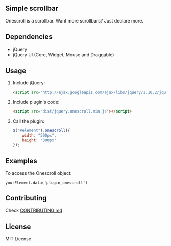 ## Simple scrollbar

Onescroll is a scrollbar. Want more scrollbars? Just declare more.

## Dependencies

* jQuery
* jQuery UI (Core, Widget, Mouse and Draggable)

## Usage

1. Include jQuery:

	```html
	<script src="http://ajax.googleapis.com/ajax/libs/jquery/1.10.2/jquery.min.js"></script>
	```

2. Include plugin's code:

	```html
	<script src="dist/jquery.onescroll.min.js"></script>
	```

3. Call the plugin:

	```javascript
	$("#element").onescroll({
		width: "500px",
		height: "300px"
	});
	```
## Examples

To access the Onescroll object:

```
yourElement.data('plugin_onescroll')
```

## Contributing

Check [CONTRIBUTING.md](https://github.com/kahwee/onescroll/blob/master/CONTRIBUTING.md)

## License

MIT License
